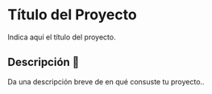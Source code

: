 # Título del Proyecto

Indica aquí el título del proyecto.

## Descripción 🚀

Da una descripción breve de en qué consuste tu proyecto..